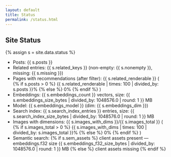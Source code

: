 ```yaml
---
layout: default
title: Status
permalink: /status.html
---
```


<h2>Site Status</h2>
<!-- trigger rebuild v2 -->

{% assign s = site.data.status %}
<ul>
  <li>Posts: {{ s.posts }}</li>
  <li>Related entries: {{ s.related_keys }} (non-empty: {{ s.nonempty }}, missing: {{ s.missing }})</li>
  <li>Pages with recommendations (after filter):
    {{ s.related_renderable }} (
    {% if s.posts > 0 %}
      {{ s.related_renderable | times: 100 | divided_by: s.posts }}%
    {% else %}
      0%
    {% endif %}
    )
  </li>
  <li>Embeddings: {{ s.embeddings_count }} vectors, size: {{ s.embeddings_size_bytes | divided_by: 1048576.0 | round: 1 }} MB</li>
  <li>Model: {{ s.embeddings_model }} (dim: {{ s.embeddings_dim }})</li>
  <li>Search index: {{ s.search_index_entries }} entries, size: {{ s.search_index_size_bytes | divided_by: 1048576.0 | round: 1 }} MB</li>
  <li>Images with dimensions:
    {{ s.images_with_dims }}/{{ s.images_total }} (
    {% if s.images_total > 0 %}
      {{ s.images_with_dims | times: 100 | divided_by: s.images_total }}%
    {% else %}
      0%
    {% endif %}
    )
  </li>
  <li id="semantic">Semantic search:
    {% if s.sem_assets %}
      client assets present — embeddings.f32 size {{ s.embeddings_f32_size_bytes | divided_by: 1048576.0 | round: 1 }} MB
    {% else %}
      client assets missing
    {% endif %}
  </li>
  
</ul>
